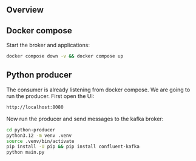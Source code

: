 ## Overview

## Docker compose

Start the broker and applications:

```bash
docker compose down -v && docker compose up
```

## Python producer

The consumer is already listening from docker compose. We are going to run the producer. First open the UI:

```bash
http://localhost:8080
```

Now run the producer and send messages to the kafka broker:

```bash
cd python-producer
python3.12 -m venv .venv
source .venv/bin/activate
pip install -U pip && pip install confluent-kafka
python main.py
```
